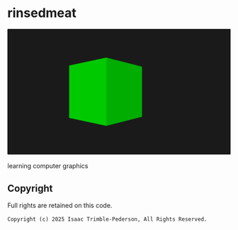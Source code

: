 # rinsedmeat

![a screenshot of a cube with debug (normals) lighting](doc/screenshot_cube_normal.png)

learning computer graphics

## Copyright
Full rights are retained on this code.

```
Copyright (c) 2025 Isaac Trimble-Pederson, All Rights Reserved.
```

